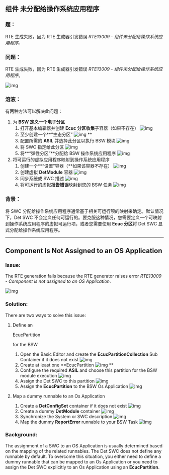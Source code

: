 ## 组件 <Det>未分配给操作系统应用程序

### 题：

RTE 生成失败，因为 RTE 生成器引发错误
*RTE13009 - 组件未分配给操作系统应用程序*。

### 问题：

RTE 生成失败，因为 RTE 生成器引发错误
*RTE13009 - 组件未分配给操作系统应用程序*。

![img](https://support.vector.com/sys_attachment.do?sys_id=e3ee76f01bf710908e9a535c2e4bcbe9)

### 溶液：

有两种方法可以解决此问题：

1. 为 **BSW 定义一个电子分区**
   1. 打开基本编辑器并创建 **Ecuc 分区收集**子容器（如果不存在）
      ![img](https://support.vector.com/sys_attachment.do?sys_id=d00f36f01bf710908e9a535c2e4bcbba)
   2. 至少创建一个**“生态分区”
      ![img](https://support.vector.com/sys_attachment.do?sys_id=651ffeb01bf710908e9a535c2e4bcbf4)
      **
   3. 配置所需的 **ASIL** 并选择此分区以执行 BSW 模块
      ![img](https://support.vector.com/sys_attachment.do?sys_id=a32f32f01bf710908e9a535c2e4bcb16)
   4. 将 SWC 指定给此分区
      ![img](https://support.vector.com/sys_attachment.do?sys_id=e84ffe701bf710908e9a535c2e4bcba6)
   5. 将**“弹性分区”**分配给 BSW 操作系统应用程序
      ![img](https://support.vector.com/sys_attachment.do?sys_id=aa5f32f01bf710908e9a535c2e4bcb1b)
2. 将可运行的虚拟应用程序映射到操作系统应用程序
   1. 创建一个**“设置”容器（**如果该容器不存在）
      ![img](https://support.vector.com/sys_attachment.do?sys_id=687f76f01bf710908e9a535c2e4bcbfa)
   2. 创建虚拟 **DetModule** 容器
      ![img](https://support.vector.com/sys_attachment.do?sys_id=4e8f7a341bf710908e9a535c2e4bcbe1)
   3. 同步系统或 SWC 描述
      ![img](https://support.vector.com/sys_attachment.do?sys_id=e79f76f01bf710908e9a535c2e4bcbf5)
   4. 将可运行的虚拟**报告错误**映射到您的 BSW 任务
      ![img](https://support.vector.com/sys_attachment.do?sys_id=44bf7a341bf710908e9a535c2e4bcbe7)

 
 

### 背景：

将 SWC 分配给操作系统应用程序通常基于相关可运行项的映射来确定。默认情况下，Det SWC 不会定义任何可运行的。要克服这种情况，您需要定义一个可映射到操作系统应用程序的虚拟可运行项，或者您需要使用 **Ecuc 分区**将 Det SWC 显式分配给操作系统应用程序。



***



## Component <Det> Is Not Assigned to an OS Application

### Issue:

The RTE generation fails because the RTE generator raises error
*RTE13009 - Component is not assigned to an OS Application*.

![img](https://support.vector.com/sys_attachment.do?sys_id=e3ee76f01bf710908e9a535c2e4bcbe9)

### Solution:

There are two ways to solve this issue:

1. Define an

    

   EcucPartition 

   for the BSW

   1. Open the Basic Editor and create the **EcucPartitionCollection** Sub Container if it does not exist
      ![img](https://support.vector.com/sys_attachment.do?sys_id=d00f36f01bf710908e9a535c2e4bcbba)
   2. Create at least one **EcucPartition
      ![img](https://support.vector.com/sys_attachment.do?sys_id=651ffeb01bf710908e9a535c2e4bcbf4)
      **
   3. Configure the required **ASIL** and choose this partition for the BSW module execution
      ![img](https://support.vector.com/sys_attachment.do?sys_id=a32f32f01bf710908e9a535c2e4bcb16)
   4. Assign the Det SWC to this partition
      ![img](https://support.vector.com/sys_attachment.do?sys_id=e84ffe701bf710908e9a535c2e4bcba6)
   5. Assign the **EcucPartition** to the BSW Os Application
      ![img](https://support.vector.com/sys_attachment.do?sys_id=aa5f32f01bf710908e9a535c2e4bcb1b)

2. Map a dummy runnable to an Os Application

   1. Create a **DetConfigSet** container if it does not exist
      ![img](https://support.vector.com/sys_attachment.do?sys_id=687f76f01bf710908e9a535c2e4bcbfa)
   2. Create a dummy **DetModule** container
      ![img](https://support.vector.com/sys_attachment.do?sys_id=4e8f7a341bf710908e9a535c2e4bcbe1)
   3. Synchronize the System or SWC description
      ![img](https://support.vector.com/sys_attachment.do?sys_id=e79f76f01bf710908e9a535c2e4bcbf5)
   4. Map the dummy **ReportError** runnable to your BSW Task
      ![img](https://support.vector.com/sys_attachment.do?sys_id=44bf7a341bf710908e9a535c2e4bcbe7)

 
 

### Background:

The assignment of a SWC to an OS Application is usually determined based on the mapping of the related runnables. The Det SWC does not define any runnable by default. To overcome this situation, you either need to define a dummy runnable that can be mapped to an Os Application or you need to assign the Det SWC explicitly to an Os Application using an **EcucPartition**.